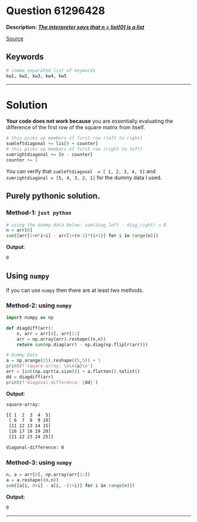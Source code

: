 # Question 61296428

**Description: [_The interpreter says that n = list[0] is a list_][#Q]**

[Source][#Q]

[#Q]: https://stackoverflow.com/questions/61296428/the-interpreter-says-that-n-list0-is-a-list

## Keywords

```bash
# comma separated list of keywords
kw1, kw2, kw3, kw4, kw5
```

---

# Solution

**Your code does not work because** you are essentially evaluating the difference of the first row of the square matrix from itself.

```python
# this picks up members of first row (left to right)
sumleftdiagonal += lis[0 + counter]
# this picks up members of first row (right to left)
sumrightdiagonal += [n - counter]
counter += 1
```

You can verify that `sumleftdiagonal  = [ 1, 2, 3, 4, 5]` and `sumrightdiagonal = [5, 4, 3, 2, 1]` for the dummy data I used.

## Purely pythonic solution.

### Method-1: `just python`

```python
# using the dummy data below: sum(diag_left - diag_right) = 0
n = arr[0]
sum([arr[1+n*i+i] - arr[1+(n-1)*(i+1)] for i in range(n)])
```

**Output**:

```bash
0
```

## Using `numpy`

If you can use `numpy` then there are at least two methods.

### Method-2: using `numpy`

```python
import numpy as np

def diagdiff(arr):
    n, arr = arr[0], arr[1:]
    arr = np.array(arr).reshape((n,n))
    return sum(np.diag(arr) - np.diag(np.fliplr(arr)))

# Dummy Data
a = np.arange(25).reshape((5,5)) + 1
print(f'square-array: \n\n{a}\n')
arr = [int(np.sqrt(a.size))] + a.flatten().tolist()
dd = diagdiff(arr)
print(f'diagonal-difference: {dd}')
```

**Output**:

```bash
square-array:

[[ 1  2  3  4  5]
 [ 6  7  8  9 10]
 [11 12 13 14 15]
 [16 17 18 19 20]
 [21 22 23 24 25]]

diagonal-difference: 0
```

### Method-3: using `numpy`

```python
n, a = arr[0], np.array(arr[1:])
a = a.reshape((n,n))
sum([a[i, 0+i] - a[i, -(1+i)] for i in range(n)])
```

**Output**:

```bash
0
```

---
